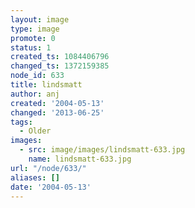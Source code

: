 ```yaml
---
layout: image
type: image
promote: 0
status: 1
created_ts: 1084406796
changed_ts: 1372159385
node_id: 633
title: lindsmatt
author: anj
created: '2004-05-13'
changed: '2013-06-25'
tags:
  - Older
images:
  - src: image/images/lindsmatt-633.jpg
    name: lindsmatt-633.jpg
url: "/node/633/"
aliases: []
date: '2004-05-13'
---
```


